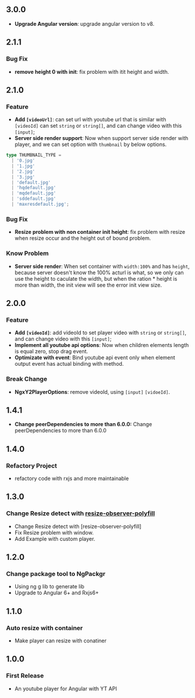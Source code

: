 ## 3.0.0

- **Upgrade Angular version**: upgrade angular version to v8.

## 2.1.1

### Bug Fix

- **remove height 0 with init**: fix problem with itit height and width.

## 2.1.0

### Feature

- **Add `[videoUrl]`**: can set url with youtube url that is similar with `[videoId]` can set `string` or `string[]`, and can change video with this `[input]`;
- **Server side render support**: Now when support server side render with player, and we can set option with `thumbnail` by below options.

```ts
type THUMBNAIL_TYPE =
  | '0.jpg'
  | '1.jpg'
  | '2.jpg'
  | '3.jpg'
  | 'default.jpg'
  | 'hqdefault.jpg'
  | 'mqdefault.jpg'
  | 'sddefault.jpg'
  | 'maxresdefault.jpg';
```

### Bug Fix

- **Resize problem with non container init height**: fix problem with resize when resize occur and the height out of bound problem.

### Know Problem

- **Server side render**: When set container with `width:100%` and has `height`, because server doesn't know the 100% acturl is what, so we only can use the height to caculate the width, but when the ration \* height is more than width, the init view will see the error init view size.

## 2.0.0

### Feature

- **Add `[videoId]`**: add videoId to set player video with `string` or `string[]`, and can change video with this `[input]`;
- **Implement all youtube api options**: Now when children elements length is equal zero, stop drag event.
- **Optimizate with event**: Bind youtube api event only when element output event has actual binding with method.

### Break Change

- **NgxY2PlayerOptions**: remove videoId, using `[input]` `[vidoeId]`.

## 1.4.1

- **Change peerDependencies to more than 6.0.0:** Change peerDependencies to more than 6.0.0

## 1.4.0

### Refactory Project

- refactory code with rxjs and more maintainable

## 1.3.0

### Change Resize detect with [resize-observer-polyfill](https://github.com/que-etc/resize-observer-polyfill)

- Change Resize detect with [resize-observer-polyfill]
- Fix Resize problem with window.
- Add Example with custom player.

## 1.2.0

### Change package tool to NgPackgr

- Using ng g lib to generate lib
- Upgrade to Angular 6+ and Rxjs6+

## 1.1.0

### Auto resize with container

- Make player can resize with conatiner

## 1.0.0

### First Release

- An youtube player for Angular with YT API

